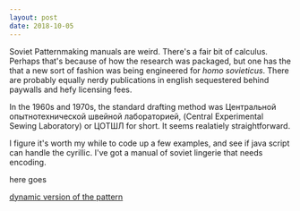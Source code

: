 ```yaml
---
layout: post
date: 2018-10-05
---
```


Soviet Patternmaking manuals are weird. There's a fair bit of calculus. Perhaps that's because of how the research was packaged,
but one has the that a new sort of fashion was being engineered for _homo sovieticus_. There are probably equally nerdy publications in 
english sequestered behind paywalls and hefy licensing fees.

In the 1960s and 1970s, the standard drafting method was Центральной опытнотехнической швейной лабораторией, (Central Experimental Sewing Laboratory)
or ЦОТШЛ for short. It seems realatiely straightforward.

I figure it's worth my while to code up a few examples, and see if java script can handle the cyrillic. I've got a manual of soviet lingerie that needs encoding.


here goes

[dynamic version of the pattern](/patterns/CESL/dress.html)



